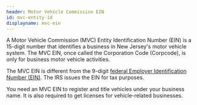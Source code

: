 ```yaml
---
header: Motor Vehicle Commission EIN
id: mvc-entity-id
displayname: mvc-ein
---
```

A Motor Vehicle Commission (MVC) Entity Identification Number (EIN) is a 15-digit number that identifies a business in New Jersey's motor vehicle system. The MVC EIN, once called the Corporation Code (Corpcode), is only for business motor vehicle activities.

The MVC EIN is different from the 9-digit [federal Employer Identification Number (EIN)](https://www.irs.gov/businesses/employer-identification-number). The IRS issues the EIN for tax purposes.

You need an MVC EIN to register and title vehicles under your business name. It is also required to get licenses for vehicle-related businesses.
